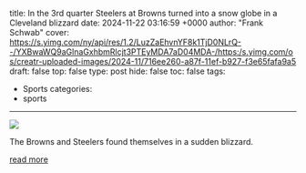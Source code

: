 title: In the 3rd quarter Steelers at Browns turned into a snow globe in a Cleveland blizzard
date: 2024-11-22 03:16:59 +0000
author: "Frank Schwab"
cover: https://s.yimg.com/ny/api/res/1.2/LuzZaEhvnYF8k1TjD0NLrQ--/YXBwaWQ9aGlnaGxhbmRlcjt3PTEyMDA7aD04MDA-/https:/s.yimg.com/os/creatr-uploaded-images/2024-11/716ee260-a87f-11ef-b927-f3e65fafa9a5
draft: false
top: false
type: post
hide: false
toc: false
tags:
  - Sports
categories:
  - sports
---

![](https://s.yimg.com/ny/api/res/1.2/LuzZaEhvnYF8k1TjD0NLrQ--/YXBwaWQ9aGlnaGxhbmRlcjt3PTEyMDA7aD04MDA-/https:/s.yimg.com/os/creatr-uploaded-images/2024-11/716ee260-a87f-11ef-b927-f3e65fafa9a5)

The Browns and Steelers found themselves in a sudden blizzard.

[read more](https://sports.yahoo.com/in-the-3rd-quarter-steelers-at-browns-turned-into-a-snow-globe-in-a-cleveland-blizzard-031503719.html)
